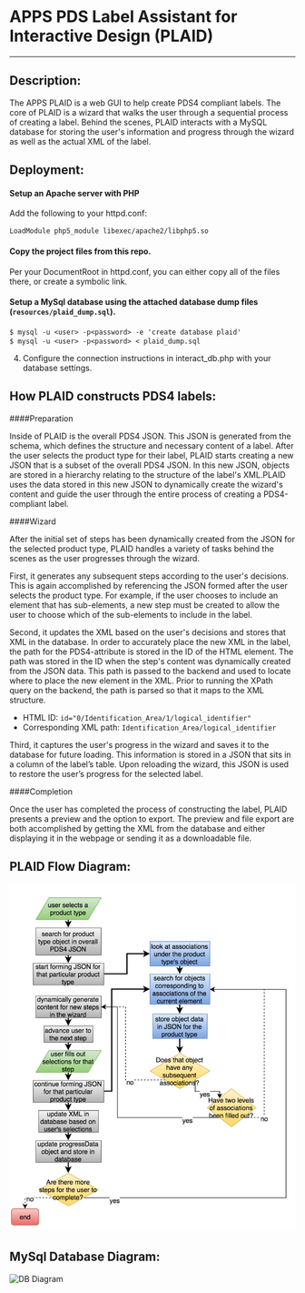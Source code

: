 # APPS PDS Label Assistant for Interactive Design (PLAID)

----

Description:
------------
The APPS PLAID is a web GUI to help create PDS4 compliant labels. The core of PLAID is a wizard that walks the user through a sequential process of creating a label. Behind the scenes, PLAID interacts with a MySQL database for storing the user's information and progress through the wizard as well as the actual XML of the label.

Deployment:
-----------
#### Setup an Apache server with PHP

Add the following to your httpd.conf:
```
LoadModule php5_module libexec/apache2/libphp5.so
```

#### Copy the project files from this repo.

Per your DocumentRoot in httpd.conf, you can either copy all of the files there, or create a symbolic link.

####  Setup a MySql database using the attached database dump files (```resources/plaid_dump.sql```).

```
$ mysql -u <user> -p<password> -e 'create database plaid'
$ mysql -u <user> -p<password> < plaid_dump.sql
```

4. Configure the connection instructions in interact_db.php with your database settings.

How PLAID constructs PDS4 labels:
-----------------------------------

####Preparation

Inside of PLAID is the overall PDS4 JSON. This JSON is generated from the schema, which defines the structure and necessary content of a label. After the user selects the product type for their label, PLAID starts creating a new JSON that is a subset of the overall PDS4 JSON. In this new JSON, objects are stored in a hierarchy relating to the structure of the label's XML.PLAID uses the data stored in this new JSON to dynamically create the wizard's content and guide the user through the entire process of creating a PDS4-compliant label.

####Wizard

After the initial set of steps has been dynamically created from the JSON for the selected product type, PLAID handles a variety of tasks behind the scenes as the user progresses through the wizard. 

First, it generates any subsequent steps according to the user's decisions. This is again accomplished by referencing the JSON formed after the user selects the product type. For example, if the user chooses to include an element that has sub-elements, a new step must be created to allow the user to choose which of the sub-elements to include in the label.

Second, it updates the XML based on the user's decisions and stores that XML in the database. In order to accurately place the new XML in the label, the path for the PDS4-attribute is stored in the ID of the HTML element. The path was stored in the ID when the step's content was dynamically created from the JSON data. This path is passed to the backend and used to locate where to place the new element in the XML. Prior to running the XPath query on the backend, the path is parsed so that it maps to the XML structure.

- HTML ID: ```id="0/Identification_Area/1/logical_identifier"```
- Corresponding XML path: ```Identification_Area/logical_identifier```

Third, it captures the user's progress in the wizard and saves it to the database for future loading. This information is stored in a JSON that sits in a column of the label’s table. Upon reloading the wizard, this JSON is used to restore the user’s progress for the selected label.

####Completion

Once the user has completed the process of constructing the label, PLAID presents a preview and the option to export. The preview and file export are both accomplished by getting the XML from the database and either displaying it in the webpage or sending it as a downloadable file.

PLAID Flow Diagram:
-----------------

![PLAID Flow](resources/plaid_flow.png "PLAID Flow Diagram")

MySql Database Diagram:
-----------------------

![DB Diagram](resources/db_diagram.png "DB Diagram")
